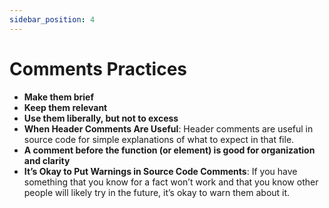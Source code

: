 ```yaml
---
sidebar_position: 4
---
```


# Comments Practices

- **Make them brief**
- **Keep them relevant**
- **Use them liberally, but not to excess**
- **When Header Comments Are Useful**: Header comments are useful in source code for simple explanations of what to expect in that file.
- **A comment before the function (or element) is good for organization and clarity**
- **It’s Okay to Put Warnings in Source Code Comments**: If you have something that you know for a fact won’t work and that you know other people will likely try in the future, it’s okay to warn them about it.
